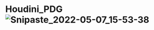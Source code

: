 # Houdini_PDG![Snipaste_2022-05-07_15-53-38](https://user-images.githubusercontent.com/58284040/167245606-e8c81724-43ac-4b82-a3b7-2fe14b42176f.jpg)

